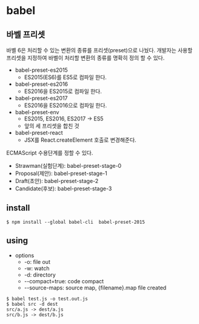 # babel
## 바벨 프리셋
바벨 6은 처리할 수 있는 변환의 종류를 프리셋(preset)으로 나눴다.
개발자는 사용할 프리셋을 지정하여 바벨이 처리할 변환의 종류를 명확히 정의 할 수 있다.
- babel-preset-es2015
    - ES2015(ES6)를 ES5로 컴파일 한다.
- babel-preset-es2016
    - ES2016을 ES2015로 컴파일 한다.
- babel-preset-es2017
    - ES2016을 ES2016으로 컴파일 한다.
- babel-preset-env
    - ES2015, ES2016, ES2017 -> ES5
    - 앞의 세 프리셋을 합친 것
- babel-preset-react
    - JSX를 React.createElement 호출로 변경해준다.

ECMAScript 수용단계를 정할 수 있다.
- Strawman(실험단계): babel-preset-stage-0
- Proposal(제안): babel-preset-stage-1
- Draft(초안): babel-preset-stage-2
- Candidate(후보): babel-preset-stage-3
## install
```
$ npm install --global babel-cli  babel-preset-2015
```
## using
- options
    - -o: file out
    - -w: watch
    - -d: directory
    - --compact=true: code compact
    - --source-maps: source map, {filename}.map file created
```
$ babel test.js -o test.out.js
$ babel src -d dest
src/a.js -> dest/a.js
src/b.js -> dest/b.js
```
